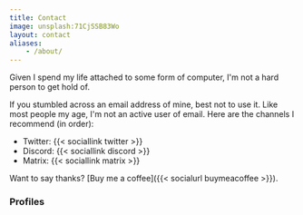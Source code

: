 ```yaml
---
title: Contact
image: unsplash:71CjSSB83Wo
layout: contact
aliases:
    - /about/
---
```


Given I spend my life attached to some form of computer, I'm not a hard person to get hold of.

If you stumbled across an email address of mine, best not to use it. Like most people my age, I'm not an active user of email. Here are the channels I recommend (in order):

- Twitter: {{< sociallink twitter >}}
- Discord: {{< sociallink discord >}}
- Matrix: {{< sociallink matrix >}}

Want to say thanks? [Buy me a coffee]({{< socialurl buymeacoffee >}}).

### Profiles
